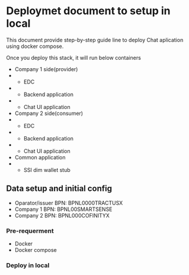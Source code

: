 # Deploymet document to setup in local

This document provide step-by-step guide line to deploy Chat aplication using docker compose.

Once you deploy this stack, it will run below containers

- Company 1 side(provider)
- - EDC
- - Backend application
- - Chat UI application 
- Company 2 side(consumer)
- - EDC
- - Backend application 
- - Chat UI application
- Common application 
- - SSI dim wallet stub 


## Data setup and initial config

- Oparator/issuer BPN: BPNL0000TRACTUSX
- Company 1 BPN: BPNL00SMARTSENSE
- Company 2 BPN: BPNL000COFINITYX


### Pre-requerment
- Docker 
- Docker compose

### Deploy in local